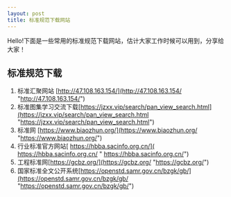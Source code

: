 ```yaml
---
layout: post
title: 标准规范下载网站
---
```


Hello!下面是一些常用的标准规范下载网站，估计大家工作时候可以用到，分享给大家！


## 标准规范下载
1. 标准汇聚网站 [http://47.108.163.154/](http://47.108.163.154/ "http://47.108.163.154/")
2. 标准图集学习交流下载[https://jzxx.vip/search/pan_view_search.html](https://jzxx.vip/search/pan_view_search.html "https://jzxx.vip/search/pan_view_search.html")
3. 标准网 [https://www.biaozhun.org/](https://www.biaozhun.org/ "https://www.biaozhun.org/")
4. 行业标准官方网站[ https://hbba.sacinfo.org.cn/]( https://hbba.sacinfo.org.cn/ " https://hbba.sacinfo.org.cn/")
5. 工程标准网[https://gcbz.org/](https://gcbz.org/ "https://gcbz.org/")
1. 国家标准全文公开系统[https://openstd.samr.gov.cn/bzgk/gb/](https://openstd.samr.gov.cn/bzgk/gb/ "https://openstd.samr.gov.cn/bzgk/gb/")
